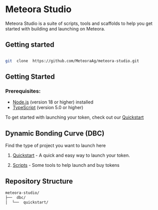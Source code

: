 # Meteora Studio

Meteora Studio is a suite of scripts, tools and scaffolds to help you get started with building and launching on Meteora.



## Getting started  

```bash

git  clone  https://github.com/MeteoraAg/meteora-studio.git

```

## Getting Started

### Prerequisites:

- [Node.js](https://nodejs.org/) (version 18 or higher) installed
- [TypeScript](https://www.typescriptlang.org/) (version 5.0 or higher)

	 
To get started with launching your token, check out our [Quickstart](dbc/quickstart/README.md) 

  

## Dynamic Bonding Curve (DBC)

Find the type of project you want to launch here

1. [Quickstart](dbc/quickstart/README.md) - A quick and easy way to launch your token.
  
2. [Scripts](dbc/script/README.md) - Some tools to help launch and buy tokens
  

## Repository Structure

```bash
meteora-studio/
├──  dbc/
│  └──  quickstart/

```